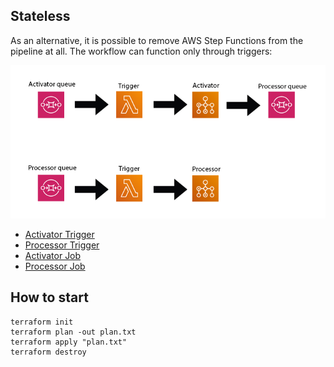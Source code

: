## Stateless

As an alternative, it is possible to remove AWS Step Functions from the pipeline at all. The workflow can function only through triggers:

![stateless-batch](../img/stateless-batch.png)

* [Activator Trigger](lambdas/activator.py)
* [Processor Trigger](lambdas/processor.py)
* [Activator Job](batch/activator.py)
* [Processor Job](batch/processor.py)

## How to start

```
terraform init
terraform plan -out plan.txt
terraform apply "plan.txt"
terraform destroy
```

